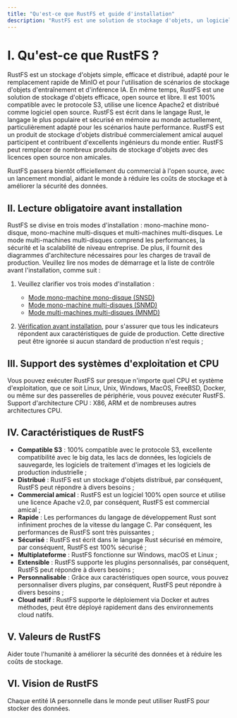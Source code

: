 ```yaml
---
title: "Qu'est-ce que RustFS et guide d'installation"
description: "RustFS est une solution de stockage d'objets, un logiciel open source distribué sous licence Apache2."
---
```


# I. Qu'est-ce que RustFS ?

RustFS est un stockage d'objets simple, efficace et distribué, adapté pour le remplacement rapide de MinIO et pour l'utilisation de scénarios de stockage d'objets d'entraînement et d'inférence IA.
En même temps, RustFS est une solution de stockage d'objets efficace, open source et libre. Il est 100% compatible avec le protocole S3, utilise une licence Apache2 et distribué comme logiciel open source. RustFS est écrit dans le langage Rust, le langage le plus populaire et sécurisé en mémoire au monde actuellement, particulièrement adapté pour les scénarios haute performance. RustFS est un produit de stockage d'objets distribué commercialement amical auquel participent et contribuent d'excellents ingénieurs du monde entier. RustFS peut remplacer de nombreux produits de stockage d'objets avec des licences open source non amicales.

RustFS passera bientôt officiellement du commercial à l'open source, avec un lancement mondial, aidant le monde à réduire les coûts de stockage et à améliorer la sécurité des données.



## II. Lecture obligatoire avant installation

 RustFS se divise en trois modes d'installation : mono-machine mono-disque, mono-machine multi-disques et multi-machines multi-disques. Le mode multi-machines multi-disques comprend les performances, la sécurité et la scalabilité de niveau entreprise. De plus, il fournit des diagrammes d'architecture nécessaires pour les charges de travail de production. Veuillez lire nos modes de démarrage et la liste de contrôle avant l'installation, comme suit :

1. Veuillez clarifier vos trois modes d'installation :

    - [Mode mono-machine mono-disque (SNSD)](./single-node-single-disk.md)   
    - [Mode mono-machine multi-disques (SNMD)](./single-node-multiple-disk.md)
    - [Mode multi-machines multi-disques (MNMD)](./multiple-node-multiple-disk.md) 

2. [Vérification avant installation](../checklists/index.md), pour s'assurer que tous les indicateurs répondent aux caractéristiques de guide de production. Cette directive peut être ignorée si aucun standard de production n'est requis ;



## III. Support des systèmes d'exploitation et CPU

Vous pouvez exécuter RustFS sur presque n'importe quel CPU et système d'exploitation, que ce soit Linux, Unix, Windows, MacOS, FreeBSD, Docker, ou même sur des passerelles de périphérie, vous pouvez exécuter RustFS.
Support d'architecture CPU : X86, ARM et de nombreuses autres architectures CPU.

## IV. Caractéristiques de RustFS

- **Compatible S3** : 100% compatible avec le protocole S3, excellente compatibilité avec le big data, les lacs de données, les logiciels de sauvegarde, les logiciels de traitement d'images et les logiciels de production industrielle ;
- **Distribué** : RustFS est un stockage d'objets distribué, par conséquent, RustFS peut répondre à divers besoins ;
- **Commercial amical** : RustFS est un logiciel 100% open source et utilise une licence Apache v2.0, par conséquent, RustFS est commercial amical ;
- **Rapide** : Les performances du langage de développement Rust sont infiniment proches de la vitesse du langage C. Par conséquent, les performances de RustFS sont très puissantes ;
- **Sécurisé** : RustFS est écrit dans le langage Rust sécurisé en mémoire, par conséquent, RustFS est 100% sécurisé ;
- **Multiplateforme** : RustFS fonctionne sur Windows, macOS et Linux ;
- **Extensible** : RustFS supporte les plugins personnalisés, par conséquent, RustFS peut répondre à divers besoins ;
- **Personnalisable** : Grâce aux caractéristiques open source, vous pouvez personnaliser divers plugins, par conséquent, RustFS peut répondre à divers besoins ;
- **Cloud natif** : RustFS supporte le déploiement via Docker et autres méthodes, peut être déployé rapidement dans des environnements cloud natifs.

## V. Valeurs de RustFS

Aider toute l'humanité à améliorer la sécurité des données et à réduire les coûts de stockage.

## VI. Vision de RustFS

Chaque entité IA personnelle dans le monde peut utiliser RustFS pour stocker des données.

